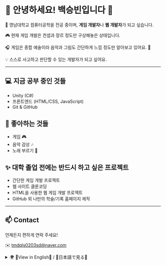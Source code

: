 <!-- 메인 한국어 소개 -->
<h1>🐣 안녕하세요! 백승빈입니다 👋</h1>

<p>🌱 영남대학교 컴퓨터공학을 전공 중이며, <strong>게임 개발자</strong>나 <strong>웹 개발자</strong>가 되고 싶습니다.</p>
<p>🎮 현재 게임 개발은 컨셉과 장르 정도만 구상해놓은 상태입니다.</p>
<p>🎧 게임은 종합 예술이라 음악과 그림도 간단하게 느낌 정도만 알아보고 있어요. 🎨</p>
<p>💡 스스로 사고하고 판단할 수 있는 개발자가 되고 싶어요.</p>

<hr>

<h2>💻 지금 공부 중인 것들</h2>
<ul>
  <li>Unity (C#)</li>
  <li>프론트엔드 (HTML/CSS, JavaScript)</li>
  <li>Git & GitHub</li>
</ul>

<h2>🌼 좋아하는 것들</h2>
<ul>
  <li>게임 🎮</li>
  <li>음악 감상 🎶</li>
  <li>노래 부르기 🎤</li>
</ul>

<h2>✨ 대학 졸업 전에는 반드시 하고 싶은 프로젝트</h2>
<ul>
  <li>간단한 게임 개발 프로젝트</li>
  <li>웹 사이트 클론코딩</li>
  <li>HTML을 사용한 웹 게임 개발 프로젝트</li>
  <li>GitHub 외 나만의 학술/기록 홈페이지 제작</li>
</ul>

<hr>

<h2>📫 Contact</h2>
<p>언제든지 편하게 연락 주세요!</p>
<p>✉️ <a href="mailto:tmdqls0203sd@naver.com">tmdqls0203sd@naver.com</a></p>

<details>
  <summary>🌍 🗽View in English🗽 / 🌸日本語で見る🌸</summary>

  <br>

 
  <!--영어 버전 입니다-->
  <h2>🇺🇸 English</h2>
  <p>🌱 I'm currently majoring in Computer Science at Yeungnam University.  
  I hope to become either a <strong>game developer</strong> or a web developer!</p>
  <p>🎮 Right now, I’ve only planned out the concept and genre of the game I want to make.</p>
  <p>🎧 Since games are a form of comprehensive art, I’ve also started learning a bit about music and art to get the feel. 🎨</p>
  <p>💡 My goal is to become a developer who can think and decide independently.</p>

  <h3>💻 What I'm Currently Learning</h3>
  <ul>
    <li>Unity (C#)</li>
    <li>Frontend Development (HTML/CSS, JavaScript)</li>
    <li>Git & GitHub</li>
  </ul>

  <h3>🌼 Things I Love</h3>
  <ul>
    <li>Games 🎮</li>
    <li>Listening to music 🎶</li>
    <li>Singing 🎤</li>
  </ul>

  <h3>✨ Projects I Want to Complete Before Graduation</h3>
  <ul>
    <li>A simple game development project</li>
    <li>Cloning popular websites</li>
    <li>A small web game using HTML</li>
    <li>Creating my own academic/blog homepage separate from GitHub</li>
  </ul>

  <hr>

  <!-- 일본어 버전  입니다. -->
  <h2>🇯🇵 日本語</h2>
  <p>🌱 現在、ヨンナム大学でコンピュータ工学を専攻しています。  
  将来は<strong>ゲーム開発者</strong>か<strong>Web開発者</strong>になりたいと思っています！</p>
  <p>🎮 ゲーム開発は、今のところコンセプトとジャンルを考えている段階です。</p>
  <p>🎧 ゲームは総合芸術なので、音楽やイラストも少しずつ勉強して感覚を掴もうとしています。🎨</p>
  <p>💡 自分で考えて判断できる開発者になるのが目標です。</p>

  <h3>💻 現在勉強中のこと</h3>
  <ul>
    <li>Unity（C#）</li>
    <li>フロントエンド開発（HTML/CSS、JavaScript）</li>
    <li>GitとGitHub</li>
  </ul>

  <h3>🌼 好きなこと</h3>
  <ul>
    <li>ゲーム 🎮</li>
    <li>音楽鑑賞 🎶</li>
    <li>歌うこと 🎤</li>
  </ul>

  <h3>✨ 大学卒業までにやりたいプロジェクト</h3>
  <ul>
    <li>シンプルなゲーム開発プロジェクト</li>
    <li>有名なWebサイトのクローン制作</li>
    <li>HTMLで作るミニWebゲーム</li>
    <li>GitHub以外で自分専用の記録・学習ホームページを作成</li>
  </ul>

</details>

<!-- 영어와 일본어 작성은 chat gpt의 도움을 받았습니다. -->
